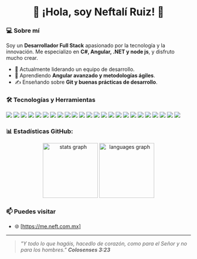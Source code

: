 <h1 align="center">👋 ¡Hola, soy Neftalí Ruiz! 🚀</h1>

### 💻 Sobre mí  
Soy un **Desarrollador Full Stack** apasionado por la tecnología y la innovación. Me especializo en **C#, Angular, .NET y node js**, y disfruto mucho crear.  

- 🚀 Actualmente liderando un equipo de desarrollo.  
- 🌱 Aprendiendo **Angular avanzado y metodologías ágiles**.  
- ✍️ Enseñando sobre **Git y buenas prácticas de desarrollo**.  

### 🛠️ Tecnologías y Herramientas  
<div align="left">
  <img src="https://img.shields.io/badge/-C%23-239120?style=flat&logo=c-sharp&logoColor=white"/>
  <img src="https://img.shields.io/badge/-JavaScript-F7DF1E?style=flat&logo=javascript&logoColor=black"/>
  <img src="https://img.shields.io/badge/-HTML5-E34F26?style=flat&logo=html5&logoColor=white"/>
  <img src="https://img.shields.io/badge/-.NET-512BD4?style=flat&logo=dotnet&logoColor=white"/>
  <img src="https://img.shields.io/badge/-Angular-DD0031?style=flat&logo=angular&logoColor=white"/>
  <img src="https://img.shields.io/badge/-Bootstrap-7952B3?style=flat&logo=bootstrap&logoColor=white"/>
  <img src="https://img.shields.io/badge/-Node.js-339933?style=flat&logo=node.js&logoColor=white"/>
  <img src="https://img.shields.io/badge/-Prisma-2D3748?style=flat&logo=prisma&logoColor=white"/>
  <img src="https://img.shields.io/badge/-Apache-D22128?style=flat&logo=apache&logoColor=white"/>
  <img src="https://img.shields.io/badge/-Nginx-269539?style=flat&logo=nginx&logoColor=white"/>
  <img src="https://img.shields.io/badge/-WordPress-21759B?style=flat&logo=wordpress&logoColor=white"/>
  <img src="https://img.shields.io/badge/-SQL_Server-CC2927?style=flat&logo=microsoft-sql-server&logoColor=white"/>
  <img src="https://img.shields.io/badge/-PostgreSQL-336791?style=flat&logo=postgresql&logoColor=white"/>
  <img src="https://img.shields.io/badge/-Illustrator-FF9A00?style=flat&logo=adobe-illustrator&logoColor=white"/>
  <img src="https://img.shields.io/badge/-InDesign-FF3366?style=flat&logo=adobe-indesign&logoColor=white"/>
  <img src="https://img.shields.io/badge/-Photoshop-31A8FF?style=flat&logo=adobe-photoshop&logoColor=white"/>
  <img src="https://img.shields.io/badge/-Figma-F24E1E?style=flat&logo=figma&logoColor=white"/>
  <img src="https://img.shields.io/badge/-Git-F05032?style=flat&logo=git&logoColor=white"/>
  <img src="https://img.shields.io/badge/-GitHub-181717?style=flat&logo=github&logoColor=white"/>
  <img src="https://img.shields.io/badge/-Bitbucket-0052CC?style=flat&logo=bitbucket&logoColor=white"/>
  <img src="https://img.shields.io/badge/-Postman-FF6C37?style=flat&logo=postman&logoColor=white"/>
  <img src="https://img.shields.io/badge/-Swagger-85EA2D?style=flat&logo=swagger&logoColor=black"/>
  <img src="https://img.shields.io/badge/-Notion-000000?style=flat&logo=notion&logoColor=white"/>
  <img src="https://img.shields.io/badge/-Trello-0079BF?style=flat&logo=trello&logoColor=white"/>
</div>

### 📊 Estadísticas GitHub:
<div align="center">
      <img src="https://github-readme-stats.vercel.app/api?username=NEFTALIRUIZ&hide_title=false&hide_rank=false&show_icons=true&include_all_commits=true&count_private=true&disable_animations=false&theme=dracula&locale=en&hide_border=false" height="150" alt="stats graph"  />
  <img src="https://github-readme-streak-stats.herokuapp.com/?user=NEFTALIRUIZ&theme=dracula&hide_border=false" height="150" alt="languages graph"  />
</div>

### 📫 Puedes visitar  
- 🌐 [https://me.neft.com.mx]

---

> _"Y todo lo que hagáis, hacedlo de corazón, como para el Señor y no para los hombres." **Colosenses 3:23**_  
